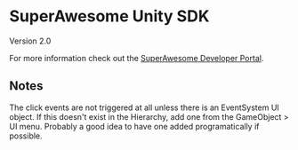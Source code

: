 SuperAwesome Unity SDK
==========================

Version 2.0

For more information check out the [SuperAwesome Developer Portal](http://developers.superawesome.tv/docs/unitysdk).

## Notes
The click events are not triggered at all unless there is an EventSystem UI object. If this doesn't exist in the Hierarchy, add one from the GameObject > UI menu. Probably a good idea to have one added programatically if possible.
